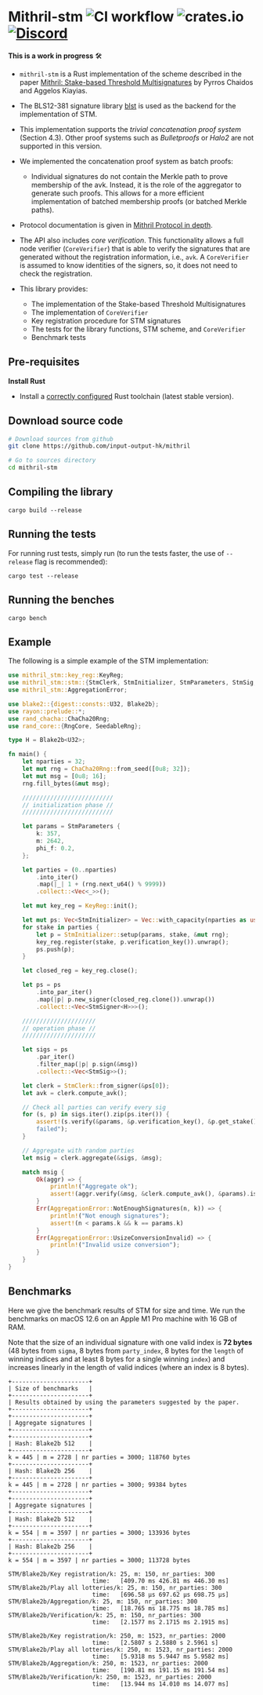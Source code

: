 # Mithril-stm ![CI workflow](https://github.com/input-output-hk/mithril/actions/workflows/ci.yml/badge.svg) ![crates.io](https://img.shields.io/crates/v/mithril_stm.svg) [![Discord](https://img.shields.io/discord/500028886025895936.svg?logo=discord&style=flat-square)](https://discord.gg/5kaErDKDRq)


**This is a work in progress** 🛠

* `mithril-stm` is a Rust implementation of the scheme described in the paper [Mithril: Stake-based Threshold Multisignatures](https://eprint.iacr.org/2021/916.pdf) by Pyrros Chaidos and Aggelos Kiayias.
* The BLS12-381 signature library [blst](https://github.com/supranational/blst) is used as the backend for the implementation of STM.
* This implementation supports the _trivial concatenation proof system_ (Section 4.3). Other proof systems such as _Bulletproofs_ or _Halo2_ are not supported in this version.
* We implemented the concatenation proof system as batch proofs:
  * Individual signatures do not contain the Merkle path to prove membership of the avk. Instead, it is the role of the aggregator to generate such proofs. This allows for a more efficient implementation of batched membership proofs (or batched Merkle paths).
* Protocol documentation is given in [Mithril Protocol in depth](https://mithril.network/doc/mithril/mithril-protocol/protocol/).
* The API also includes *core verification*. This functionality allows a full node verifier (`CoreVerifier`) that is 
  able to verify the signatures that are generated without the registration information, i.e., `avk`. A 
  `CoreVerifier` is assumed to know identities of the signers, so, it does not need to check the registration. 


* This library provides:
    * The implementation of the Stake-based Threshold Multisignatures
    * The implementation of `CoreVerifier`
    * Key registration procedure for STM signatures
    * The tests for the library functions, STM scheme, and `CoreVerifier`
    * Benchmark tests

## Pre-requisites

**Install Rust**

* Install a [correctly configured](https://www.rust-lang.org/learn/get-started) Rust toolchain (latest stable version).

## Download source code

```bash
# Download sources from github
git clone https://github.com/input-output-hk/mithril

# Go to sources directory
cd mithril-stm
```

## Compiling the library
```shell
cargo build --release
```

## Running the tests
For running rust tests, simply run (to run the tests faster, the use of `--release` flag is recommended):
```shell
cargo test --release
```

## Running the benches
```shell
cargo bench
```


## Example

The following is a simple example of the STM implementation:

```rust
use mithril_stm::key_reg::KeyReg;
use mithril_stm::stm::{StmClerk, StmInitializer, StmParameters, StmSig, StmSigner};
use mithril_stm::AggregationError;

use blake2::{digest::consts::U32, Blake2b};
use rayon::prelude::*;
use rand_chacha::ChaCha20Rng;
use rand_core::{RngCore, SeedableRng};

type H = Blake2b<U32>;

fn main() {
    let nparties = 32;
    let mut rng = ChaCha20Rng::from_seed([0u8; 32]);
    let mut msg = [0u8; 16];
    rng.fill_bytes(&mut msg);

    //////////////////////////
    // initialization phase //
    //////////////////////////

    let params = StmParameters {
        k: 357,
        m: 2642,
        phi_f: 0.2,
    };

    let parties = (0..nparties)
        .into_iter()
        .map(|_| 1 + (rng.next_u64() % 9999))
        .collect::<Vec<_>>();

    let mut key_reg = KeyReg::init();

    let mut ps: Vec<StmInitializer> = Vec::with_capacity(nparties as usize);
    for stake in parties {
        let p = StmInitializer::setup(params, stake, &mut rng);
        key_reg.register(stake, p.verification_key()).unwrap();
        ps.push(p);
    }

    let closed_reg = key_reg.close();

    let ps = ps
        .into_par_iter()
        .map(|p| p.new_signer(closed_reg.clone()).unwrap())
        .collect::<Vec<StmSigner<H>>>();

    /////////////////////
    // operation phase //
    /////////////////////

    let sigs = ps
        .par_iter()
        .filter_map(|p| p.sign(&msg))
        .collect::<Vec<StmSig>>();

    let clerk = StmClerk::from_signer(&ps[0]);
    let avk = clerk.compute_avk();

    // Check all parties can verify every sig
    for (s, p) in sigs.iter().zip(ps.iter()) {
        assert!(s.verify(&params, &p.verification_key(), &p.get_stake(), &avk, &msg).is_ok(), "Verification 
        failed");
    }

    // Aggregate with random parties
    let msig = clerk.aggregate(&sigs, &msg);

    match msig {
        Ok(aggr) => {
            println!("Aggregate ok");
            assert!(aggr.verify(&msg, &clerk.compute_avk(), &params).is_ok());
        }
        Err(AggregationError::NotEnoughSignatures(n, k)) => {
            println!("Not enough signatures");
            assert!(n < params.k && k == params.k)
        }
        Err(AggregationError::UsizeConversionInvalid) => {
            println!("Invalid usize conversion");
        }
    }
}
```

## Benchmarks

Here we give the benchmark results of STM for size and time. We run the benchmarks on macOS 12.6 on an Apple M1 Pro machine with 16 GB of RAM.

Note that the size of an individual signature with one valid index is **72 bytes** (48 bytes from `sigma`, 8 bytes from `party_index`, 8 bytes for the `length` of winning indices and at least 8 bytes for a single winning `index`) and increases linearly in the length of valid indices (where an index is 8 bytes).

```shell
+----------------------+
| Size of benchmarks   |
+----------------------+
| Results obtained by using the parameters suggested by the paper.
+----------------------+
+----------------------+
| Aggregate signatures |
+----------------------+
+----------------------+
| Hash: Blake2b 512    |
+----------------------+
k = 445 | m = 2728 | nr parties = 3000; 118760 bytes 
+----------------------+
| Hash: Blake2b 256    |
+----------------------+
k = 445 | m = 2728 | nr parties = 3000; 99384 bytes 
+----------------------+
+----------------------+
| Aggregate signatures |
+----------------------+
| Hash: Blake2b 512    |
+----------------------+
k = 554 | m = 3597 | nr parties = 3000; 133936 bytes 
+----------------------+
| Hash: Blake2b 256    |
+----------------------+
k = 554 | m = 3597 | nr parties = 3000; 113728 bytes 
```

```shell
STM/Blake2b/Key registration/k: 25, m: 150, nr_parties: 300
                        time:   [409.70 ms 426.81 ms 446.30 ms]
STM/Blake2b/Play all lotteries/k: 25, m: 150, nr_parties: 300
                        time:   [696.58 µs 697.62 µs 698.75 µs]
STM/Blake2b/Aggregation/k: 25, m: 150, nr_parties: 300
                        time:   [18.765 ms 18.775 ms 18.785 ms]
STM/Blake2b/Verification/k: 25, m: 150, nr_parties: 300
                        time:   [2.1577 ms 2.1715 ms 2.1915 ms]

STM/Blake2b/Key registration/k: 250, m: 1523, nr_parties: 2000
                        time:   [2.5807 s 2.5880 s 2.5961 s]
STM/Blake2b/Play all lotteries/k: 250, m: 1523, nr_parties: 2000
                        time:   [5.9318 ms 5.9447 ms 5.9582 ms]
STM/Blake2b/Aggregation/k: 250, m: 1523, nr_parties: 2000
                        time:   [190.81 ms 191.15 ms 191.54 ms]
STM/Blake2b/Verification/k: 250, m: 1523, nr_parties: 2000
                        time:   [13.944 ms 14.010 ms 14.077 ms]
```
